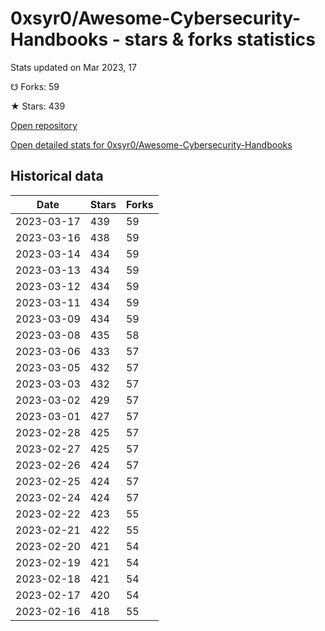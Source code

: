# 0xsyr0/Awesome-Cybersecurity-Handbooks - stars & forks statistics

Stats updated on Mar 2023, 17

☋ Forks: 59

★ Stars: 439

[Open repository](https://github.com/0xsyr0/Awesome-Cybersecurity-Handbooks)

[Open detailed stats for 0xsyr0/Awesome-Cybersecurity-Handbooks](https://reviewgithub.com/rep/0xsyr0/Awesome-Cybersecurity-Handbooks)

## Historical data
| Date | Stars | Forks |
|------|-------|-------|
| 2023-03-17 | 439 | 59 | 
| 2023-03-16 | 438 | 59 | 
| 2023-03-14 | 434 | 59 | 
| 2023-03-13 | 434 | 59 | 
| 2023-03-12 | 434 | 59 | 
| 2023-03-11 | 434 | 59 | 
| 2023-03-09 | 434 | 59 | 
| 2023-03-08 | 435 | 58 | 
| 2023-03-06 | 433 | 57 | 
| 2023-03-05 | 432 | 57 | 
| 2023-03-03 | 432 | 57 | 
| 2023-03-02 | 429 | 57 | 
| 2023-03-01 | 427 | 57 | 
| 2023-02-28 | 425 | 57 | 
| 2023-02-27 | 425 | 57 | 
| 2023-02-26 | 424 | 57 | 
| 2023-02-25 | 424 | 57 | 
| 2023-02-24 | 424 | 57 | 
| 2023-02-22 | 423 | 55 | 
| 2023-02-21 | 422 | 55 | 
| 2023-02-20 | 421 | 54 | 
| 2023-02-19 | 421 | 54 | 
| 2023-02-18 | 421 | 54 | 
| 2023-02-17 | 420 | 54 | 
| 2023-02-16 | 418 | 55 | 

